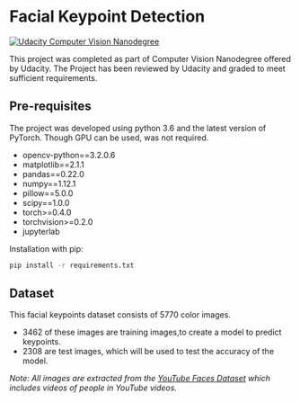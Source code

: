# Facial Keypoint Detection
[![Udacity Computer Vision Nanodegree](http://tugan0329.bitbucket.io/imgs/github/cvnd.svg)](https://www.udacity.com/course/computer-vision-nanodegree--nd891)

This project was completed as part of Computer Vision Nanodegree offered by Udacity. The Project has been reviewed by Udacity and graded to meet sufficient requirements.


## Pre-requisites

The project was developed using python 3.6 and the latest version of PyTorch. Though GPU can be used, was not required.

- opencv-python==3.2.0.6
- matplotlib==2.1.1
- pandas==0.22.0
- numpy==1.12.1
- pillow==5.0.0
- scipy==1.0.0
- torch>=0.4.0
- torchvision>=0.2.0
- jupyterlab

Installation with pip:

```bash
pip install -r requirements.txt
```

## Dataset

This facial keypoints dataset consists of 5770 color images. 

- 3462 of these images are training images,to create a model to predict keypoints.
- 2308 are test images, which will be used to test the accuracy of the model.

*Note: All images are extracted from the [YouTube Faces Dataset](https://www.cs.tau.ac.il/~wolf/ytfaces/) which includes videos of people in YouTube videos.*
